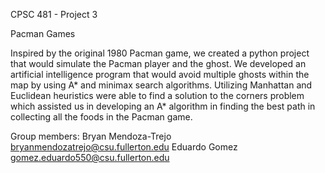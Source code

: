 CPSC 481 - Project 3

Pacman Games

Inspired by the original 1980 Pacman game, we created a python project that would simulate the Pacman player and the ghost. 
We developed an artificial intelligence program that would avoid multiple ghosts within the map by using A* and minimax search algorithms. 
Utilizing Manhattan and Euclidean heuristics were able to find a solution to the corners problem which assisted us in developing an A* algorithm in finding the best path in collecting all the foods in the Pacman game.

Group members:
Bryan Mendoza-Trejo bryanmendozatrejo@csu.fullerton.edu
Eduardo Gomez gomez.eduardo550@csu.fullerton.edu
